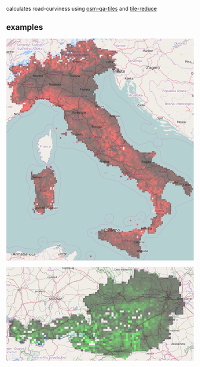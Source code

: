 calculates road-curviness using [osm-qa-tiles](http://osmlab.github.io/osm-qa-tiles/) and [tile-reduce](https://github.com/mapbox/tile-reduce)

examples
--------

![](https://raw.githubusercontent.com/tyrasd/tortuosmity/master/italy.png)

![](https://raw.githubusercontent.com/tyrasd/tortuosmity/master/austria.png)
